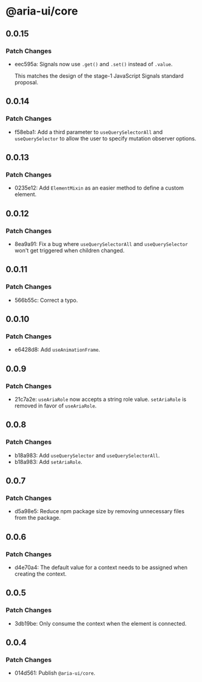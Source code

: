 # @aria-ui/core

## 0.0.15

### Patch Changes

- eec595a: Signals now use `.get()` and `.set()` instead of `.value`.

  This matches the design of the stage-1 JavaScript Signals standard proposal.

## 0.0.14

### Patch Changes

- f58eba1: Add a third parameter to `useQuerySelectorAll` and `useQuerySelector` to allow the user to specify mutation observer options.

## 0.0.13

### Patch Changes

- 0235e12: Add `ElementMixin` as an easier method to define a custom element.

## 0.0.12

### Patch Changes

- 8ea9a91: Fix a bug where `useQuerySelectorAll` and `useQuerySelector` won't get triggered when children changed.

## 0.0.11

### Patch Changes

- 566b55c: Correct a typo.

## 0.0.10

### Patch Changes

- e6428d8: Add `useAnimationFrame`.

## 0.0.9

### Patch Changes

- 21c7a2e: `useAriaRole` now accepts a string role value. `setAriaRole` is removed in favor of `useAriaRole`.

## 0.0.8

### Patch Changes

- b18a983: Add `useQuerySelector` and `useQuerySelectorAll`.
- b18a983: Add `setAriaRole`.

## 0.0.7

### Patch Changes

- d5a98e5: Reduce npm package size by removing unnecessary files from the package.

## 0.0.6

### Patch Changes

- d4e70a4: The default value for a context needs to be assigned when creating the context.

## 0.0.5

### Patch Changes

- 3db19be: Only consume the context when the element is connected.

## 0.0.4

### Patch Changes

- 014d561: Publish `@aria-ui/core`.
